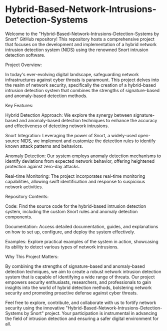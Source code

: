 # Hybrid-Based-Network-Intrusions-Detection-Systems

Welcome to the "Hybrid-Based-Network-Intrusions-Detection-Systems by Snort" GitHub repository! This repository hosts a comprehensive project that focuses on the development and implementation of a hybrid network intrusion detection system (NIDS) using the renowned Snort intrusion detection software.

Project Overview:

In today's ever-evolving digital landscape, safeguarding network infrastructures against cyber threats is paramount. This project delves into the realm of network security, specifically the creation of a hybrid-based intrusion detection system that combines the strengths of signature-based and anomaly-based detection methods.

Key Features:

Hybrid Detection Approach: We explore the synergy between signature-based and anomaly-based detection techniques to enhance the accuracy and effectiveness of detecting network intrusions.

Snort Integration: Leveraging the power of Snort, a widely-used open-source NIDS, we implement and customize the detection rules to identify known attack patterns and behaviors.

Anomaly Detection: Our system employs anomaly detection mechanisms to identify deviations from expected network behavior, offering heightened protection against zero-day attacks.

Real-time Monitoring: The project incorporates real-time monitoring capabilities, allowing swift identification and response to suspicious network activities.

Repository Contents:

Code: Find the source code for the hybrid-based intrusion detection system, including the custom Snort rules and anomaly detection components.

Documentation: Access detailed documentation, guides, and explanations on how to set up, configure, and deploy the system effectively.

Examples: Explore practical examples of the system in action, showcasing its ability to detect various types of network intrusions.

Why This Project Matters:

By combining the strengths of signature-based and anomaly-based detection techniques, we aim to create a robust network intrusion detection system that is capable of identifying a wide range of threats. Our project empowers security enthusiasts, researchers, and professionals to gain insights into the world of hybrid detection methods, bolstering network security and promoting proactive defense against cyber threats.

Feel free to explore, contribute, and collaborate with us to fortify network security using the innovative "Hybrid-Based-Network-Intrusions-Detection-Systems by Snort" project. Your participation is instrumental in advancing the field of intrusion detection and ensuring a safer digital environment for all.
